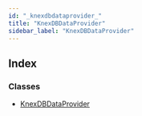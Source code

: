 ```yaml
---
id: "_knexdbdataprovider_"
title: "KnexDBDataProvider"
sidebar_label: "KnexDBDataProvider"
---
```


## Index

### Classes

* [KnexDBDataProvider](../classes/_knexdbdataprovider_.knexdbdataprovider.md)
